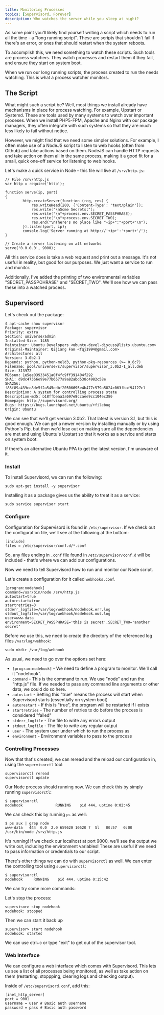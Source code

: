 ```yaml
---
title: Monitoring Processes
topics: [Supervisord, Forever]
description: Who watches the server while you sleep at night?
---
```


As some point you'll likely find yourself writing a script which needs to run all the time - a "long running script". These are scripts that shouldn't fail if there's an error, or ones that should restart when the system reboots. 

To accomplish this, we need something to watch these scripts. Such tools are process watchers. They watch processes and restart them if they fail, and ensure they start on system boot.

When we run our long running scripts, the process created to run the needs watching. This is what a process watcher monitors.

## The Script

What might such a script be? Well, most things we install already have mechanisms in place for process watching. For example, Upstart or Systemd. These are tools used by many systems to watch over important proceses. When we install PHP5-FPM, Apache and Nginx with our package managers, they often integrate with such systems so that they are much less likely to fail without notice.

However, we might find that we need some simpler solutions. For example, I often make use of a NodeJS script to listen to web hooks (often from Github) and take actions based on them. NodeJS can handle HTTP requests and take action on them all in the same process, making it a good fit for a small, quick one-off service for listening to web hooks.

Let's make a quick service in Node - this file will live at `/srv/http.js`:

```
// File /srv/http.js
var http = require('http');

function serve(ip, port)
{
        http.createServer(function (req, res) {
            res.writeHead(200, {'Content-Type': 'text/plain'});
            res.write("\nSome Secrets:");
            res.write("\n"+process.env.SECRET_PASSPHRASE);
            res.write("\n"+process.env.SECRET_TWO);
            res.end("\nThere's no place like "+ip+":"+port+"\n");
        }).listen(port, ip);
        console.log('Server running at http://'+ip+':'+port+'/');
}

// Create a server listening on all networks
serve('0.0.0.0', 9000);
```

All this service does is take a web request and print out a message. It's not useful in reality, but good for our purposes. We just want a service to run and monitor.

Additionally, I've added the printing of two environmental variables "SECRET_PASSPOHRASE" and "SECRET_TWO". We'll see how we can pass these into a watched process.

<a name="supervisord"></a>
## Supervisord

Let's check out the package:

```
$ apt-cache show supervisor
Package: supervisor
Priority: extra
Section: universe/admin
Installed-Size: 1485
Maintainer: Ubuntu Developers <ubuntu-devel-discuss@lists.ubuntu.com>
Original-Maintainer: Qijiang Fan <fqj1994@gmail.com>
Architecture: all
Version: 3.0b2-1
Depends: python, python-meld3, python-pkg-resources (>= 0.6c7)
Filename: pool/universe/s/supervisor/supervisor_3.0b2-1_all.deb
Size: 313972
MD5sum: 1e5ee03933451a0f4fc9ff391404f292
SHA1: d9dc47366e99e77b6577a9a82abd538c4982c58e
SHA256: f83f89a439cc8de5f2a545edbf20506695e4b477c579a5824c063fbaf94127c1
Description: A system for controlling process state
Description-md5: b18ffbeaa3a697e8ccaee9cc104ec380
Homepage: http://supervisord.org/
Bugs: https://bugs.launchpad.net/ubuntu/+filebug
Origin: Ubuntu
```

We can see that we'll get version 3.0b2. That latest is version 3.1, but this is good enough. We can get a newer version by installing manually or by using Python's Pip, but then we'd lose out on making sure all the dependencies are met and using Ubuntu's Upstart so that it works as a service and starts on system boot.

If there's an alternative Ubuntu PPA to get the latest version, I'm unaware of it.

### Install

To install Supervisord, we can run the following:

```
sudo apt-get install -y supervisor
```

Installing it as a package gives us the ability to treat it as a service:

```
sudo service supervisor start
```

### Configure

Configuration for Supervisord is found in `/etc/supervisor`. If we check out the configuration file, we'll see at the following at the bottom:

```
[include]
files = /etc/supervisor/conf.d/*.conf
```

So, any files ending in `.conf` file found in `/etc/supervisor/conf.d` will be included - that's where we can add our configurations.

Now we need to tell Supervisord how to run and monitor our Node script.

Let's create a configuration for it called `webhooks.conf`. 

```
[program:nodehook]
command=/usr/bin/node /srv/http.js
autostart=true
autorestart=true
startretries=3
stderr_logfile=/var/log/webhook/nodehook.err.log
stdout_logfile=/var/log/webhook/nodehook.out.log
user=www-data
environment=SECRET_PASSPHRASE='this is secret',SECRET_TWO='another secret'
```

Before we use this, we need to create the directory of the referenced log files `/var/log/webhook`:

```
sudo mkdir /var/log/webhook
```
As usual, we need to go over the options set here:

* `[program:nodehook]` - We need to define a program to monitor. We'll call it "nodehook".
* `command` - This is the command to run. We use "node" and run the "http.js" file. If we needed to pass any command line arguments or other data, we could do so here.
* `autostart` - Setting this "true" means the process will start when Supervisord starts (essentially on system boot)
* `autorestart` - If this is "true", the program will be restarted if i exists
* `startretries` - The number of retries to do before the process is considered "failed"
* `stderr_logfile` - The file to write any errors output
* `stdout_logfile` - The file to write any regular output
* `user` - The system user under which to run the process as
* `environment` - Environment variables to pass to the process

### Controlling Processes

Now that that's created, we can reread and the reload our configuration in, using the `supervisorctl` tool:

```
supervisorctl reread
supervisorctl update
```

Our Node process should running now. We can check this by simply running `supervisorctl`:

```
$ supervisorctl
nodehook               RUNNING    pid 444, uptime 0:02:45
```

We can check this by running `ps` as well:

```
$ ps aux | grep node
www-data   444  0.0  2.0 659620 10520 ?  Sl   00:57   0:00 /usr/bin/node /srv/http.js
```

It's running! If we check our localhost at port 9000, we'll see the output we write out, including the environment variables! These are useful if we need to pass information or credentials to our script.

There's other things we can do with `supervisorctl` as well. We can enter the controlling tool using `supervisorctl`:

```
$ supervisorctl
nodehook     RUNNING    pid 444, uptime 0:15:42
```

We can try some more commands:

Let's stop the process:

```
supervisor> stop nodehook
nodehook: stopped
```

Then we can start it back up

```
supervisor> start nodehook
nodehook: started
```

We can use ctrl+c or type "exit" to get out of the supervisor tool.

### Web Interface

We can configure a web interface which comes with Supervisord. This lets us see a list of all processes being monitored, as well as take action on them (restarting, stoppping, clearing logs and checking output).

Inside of `/etc/supervisord.conf`, add this:

```
[inet_http_server]
port = 9001
username = user # Basic auth username
password = pass # Basic auth password
```

